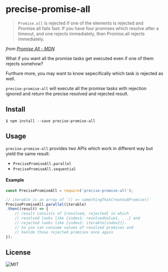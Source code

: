 # precise-promise-all

> `Promise.all` is rejected if one of the elements is rejected and Promise.all fails fast: If you have four promises which resolve after a timeout, and one rejects immediately, then Promise.all rejects immediately.

_from [Promise All - MDN](https://developer.mozilla.org/en-US/docs/Web/JavaScript/Reference/Global_Objects/Promise/all)_

What if you want all the promise tasks get executed even if one of them rejects somehow?

Furthure more, you may want to know sepecifically which task is rejected as well.

`precise-promise-all` will execute all the promise tasks with rejection ignored and return the precise resolved and rejected result.

## Install

```
$ npm install --save precise-promise-all
```


## Usage

`precise-promise-all` provides two APIs which work in different way but yield the same result:

- `PrecisePromiseAll.parallel`
- `PrecisePromiseAll.sequential`

#### Example

```js
const PrecisePromiseAll = require('precise-promise-all');

// iterable is an array of `() => somethingThatCreatesAPromise()`
PrecisePromiseAll.parallel(iterable)
.then((result) => {
    // result consists of {resolved, rejected} in which
    // resolved looks like {index1: resolvedValue1, ...} and
    // rejected looks like {index2: iterable[index2]}.
    // So you can consume values of resolved promises and
    // hanlde those rejected promises once again
});
```

## License

![MIT](LICENSE)
